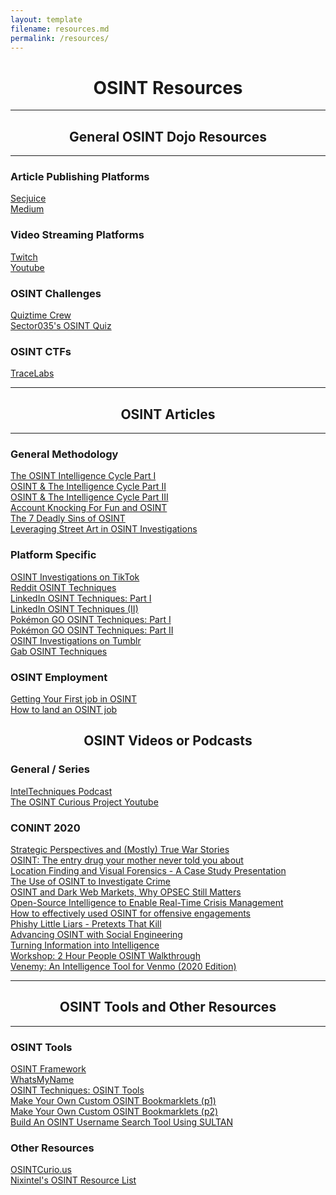 ```yaml
---
layout: template
filename: resources.md
permalink: /resources/
---
```

<center><h1>OSINT Resources</h1></center>
<hr>

<center><h2>General OSINT Dojo Resources</h2></center>
<hr>

<h3>Article Publishing Platforms</h3>
<a href="https://www.secjuice.com/join-secjuice-writing-team/">Secjuice</a> <br>
<a href="https://about.medium.com/creators/">Medium</a><br>

<h3>Video Streaming Platforms</h3>
<a href="https://www.twitch.tv/">Twitch</a><br>
<a href="https://www.youtube.com">Youtube</a><br>

<h3>OSINT Challenges</h3>
<a href="https://twitter.com/quiztime">Quiztime Crew</a><br>
<a href="https://twitter.com/Sector035/status/1211038518635614208">Sector035's OSINT Quiz</a><br>

<h3>OSINT CTFs</h3>
<a href="https://www.tracelabs.org/initiatives/search-party">TraceLabs</a><br>

<hr>
<center><h2>OSINT Articles</h2></center>
<hr>

<h3>General Methodology</h3>
<a href="https://www.secjuice.com/the-osint-intelligence-cycle-part-i-planning-and-direction/">The OSINT Intelligence Cycle Part I</a><br>
<a href="https://www.secjuice.com/osint-and-the-intelligence-cycle-part-ii-collection/">OSINT & The Intelligence Cycle Part II</a><br>
<a href="https://www.secjuice.com/osint-the-intelligence-cycle-part-iii-processing-raw-intelligence/">OSINT & The Intelligence Cycle Part III</a><br>
<a href="https://www.secjuice.com/account-recovery-osint/">Account Knocking For Fun and OSINT</a><br>
<a href="https://www.secjuice.com/the-7-deadly-sins-of-osint/">The 7 Deadly Sins of OSINT</a><br>
<a href="https://www.secjuice.com/street-art-in-osint-investigations/">Leveraging Street Art in OSINT Investigations</a><br>

<h3>Platform Specific</h3>
<a href="https://www.secjuice.com/osint-investigations-on-tiktok/">OSINT Investigations on TikTok</a><br>
<a href="https://www.secjuice.com/reddit-osint-techniques/">Reddit OSINT Techniques</a><br>
<a href="https://www.secjuice.com/linkedin-osint-part-1/">LinkedIn OSINT Techniques: Part I</a><br>
<a href="https://www.secjuice.com/linkedin-osint-techniques-part-ii/">LinkedIn OSINT Techniques (II)</a><br>
<a href="https://www.secjuice.com/pokemon-go-osint-techniques/">Pokémon GO OSINT Techniques: Part I</a><br>
<a href="https://www.secjuice.com/part-2-pokemon-osint-techniques/">Pokémon GO OSINT Techniques: Part II</a><br>
<a href="https://www.secjuice.com/tumblr-osint/">OSINT Investigations on Tumblr</a><br>
<a href="https://www.secjuice.com/investigate-gab-users-osint/">Gab OSINT Techniques</a><br>

<h3>OSINT Employment</h3>
<a href="https://www.secjuice.com/landing-your-first-job-in-osint/">Getting Your First job in OSINT</a><br>
<a href="https://osintcurio.us/2020/04/01/how-to-land-an-osint-job/">How to land an OSINT job</a><br>

<center><h2>OSINT Videos or Podcasts</h2></center>

<h3>General / Series</h3>
<a href="https://inteltechniques.com/podcast.html">IntelTechniques Podcast</a><br>
<a href="https://www.youtube.com/channel/UCjzceWf-OT3ImIKztzGkipA">The OSINT Curious Project Youtube</a><br>

<h3>CONINT 2020</h3>
<a href="https://www.youtube.com/watch?v=U6fdUoEyPms">Strategic Perspectives and (Mostly) True War Stories</a><br>
<a href="https://www.youtube.com/watch?v=Kl5Ivl0dQZo">OSINT: The entry drug your mother never told you about</a><br>
<a href="https://www.youtube.com/watch?v=fkTvxlOgwoc">Location Finding and Visual Forensics - A Case Study Presentation</a><br>
<a href="https://www.youtube.com/watch?v=jojJdjF5zD8">The Use of OSINT to Investigate Crime</a><br>
<a href="https://www.youtube.com/watch?v=IqZZU9lFlF4">OSINT and Dark Web Markets, Why OPSEC Still Matters</a><br>
<a href="https://www.youtube.com/watch?v=yvg9tLPKnUE">Open-Source Intelligence to Enable Real-Time Crisis Management</a><br>
<a href="https://www.youtube.com/watch?v=qqba_49bi2w">How to effectively used OSINT for offensive engagements</a><br>
<a href="https://www.youtube.com/watch?v=_G19KD5CrEU">Phishy Little Liars - Pretexts That Kill</a><br>
<a href="https://www.youtube.com/watch?v=WLWvaST7Grw">Advancing OSINT with Social Engineering</a><br>
<a href="https://www.youtube.com/watch?v=9-IHQEryuZ0">Turning Information into Intelligence</a><br>
<a href="https://www.youtube.com/watch?v=EePeB9A2ZAk">Workshop: 2 Hour People OSINT Walkthrough</a><br>
<a href="https://www.youtube.com/watch?v=MKzaNWs79rA">Venemy: An Intelligence Tool for Venmo (2020 Edition)</a><br>

<hr>
<center><h2>OSINT Tools and Other Resources</h2></center>
<hr>

<h3>OSINT Tools</h3>
<a href="https://osintframework.com/">OSINT Framework</a><br>
<a href="https://whatsmyname.app/">WhatsMyName</a><br>
<a href="https://www.osinttechniques.com/osint-tools.html">OSINT Techniques: OSINT Tools</a><br>
<a href="https://www.secjuice.com/osint-bookmarklet-tools/">Make Your Own Custom OSINT Bookmarklets (p1)</a><br>
<a href="https://www.secjuice.com/make-your-own-custom-osint-bookmarklet-tools-part-ii/">Make Your Own Custom OSINT Bookmarklets (p2)</a><br>
<a href="https://www.secjuice.com/osint-username-search-tool/">Build An OSINT Username Search Tool Using SULTAN</a><br>

<h3>Other Resources</h3>
<a href="https://osintcurio.us/">OSINTCurio.us</a><br>
<a href="https://start.me/p/rx6Qj8/nixintel-s-osint-resource-list">Nixintel's OSINT Resource List</a><br>





